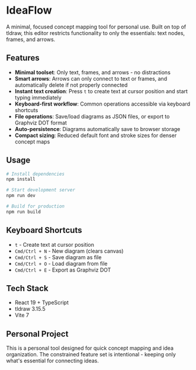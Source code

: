 # IdeaFlow

A minimal, focused concept mapping tool for personal use. Built on top of tldraw, this editor restricts functionality to only the essentials: text nodes, frames, and arrows.

## Features

- **Minimal toolset**: Only text, frames, and arrows - no distractions
- **Smart arrows**: Arrows can only connect to text or frames, and automatically delete if not properly connected
- **Instant text creation**: Press `t` to create text at cursor position and start typing immediately
- **Keyboard-first workflow**: Common operations accessible via keyboard shortcuts
- **File operations**: Save/load diagrams as JSON files, or export to Graphviz DOT format
- **Auto-persistence**: Diagrams automatically save to browser storage
- **Compact sizing**: Reduced default font and stroke sizes for denser concept maps

## Usage

```bash
# Install dependencies
npm install

# Start development server
npm run dev

# Build for production
npm run build
```

## Keyboard Shortcuts

- `t` - Create text at cursor position
- `Cmd/Ctrl + N` - New diagram (clears canvas)
- `Cmd/Ctrl + S` - Save diagram as file
- `Cmd/Ctrl + O` - Load diagram from file
- `Cmd/Ctrl + E` - Export as Graphviz DOT

## Tech Stack

- React 19 + TypeScript
- tldraw 3.15.5
- Vite 7

## Personal Project

This is a personal tool designed for quick concept mapping and idea organization. The constrained feature set is intentional - keeping only what's essential for connecting ideas.
